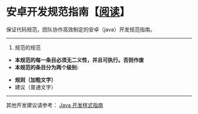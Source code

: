 # 安卓开发规范指南【[阅读](https://jasonbroker.gitbooks.io/android_style/content/)】

保证代码规范，团队协作高效制定的安卓（java）开发规范指南。

------------------------
 1. 规范的规范

 * **本规范的每一条目必须无二义性，并且可执行。否则作废**
 * **本规范的条目分为两个级别:**
  + **规则（加粗文字）**
  + 建议（普通文字）
------------------------

其他开发建议请参考：
[Java 开发样式指南](https://google.github.io/styleguide/javaguide.html#s3.4-class-declaration)

